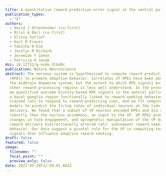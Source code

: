 ```yaml
---
title: A quantitative reward prediction error signal in the ventral pallidum
publication_types:
  - "2"
authors:
  - David J Ottenheimer (co-first)
  - Bilal A Bari (co-first)
  - Elissa Sutlief
  - Kurt M Fraser
  - Tabitha H Kim
  - Jocelyn M Richard
  - Jeremiah Y Cohen
  - Patricia H Janak
doi: 10.12751/g-node.3lbd0c
publication: Nature Neuroscience
abstract: The nervous system is hypothesized to compute reward prediction errors
  (RPEs) to promote adaptive behavior. Correlates of RPEs have been observed in
  the midbrain dopamine system, but the extent to which RPE signals exist in
  other reward-processing regions is less well understood. In the present study,
  we quantified outcome history-based RPE signals in the ventral pallidum (VP),
  a basal ganglia region functionally linked to reward-seeking behavior. We
  trained rats to respond to reward-predicting cues, and we fit computational
  models to predict the firing rates of individual neurons at the time of reward
  delivery. We found that a subset of VP neurons encoded RPEs and did so more
  robustly than the nucleus accumbens, an input to the VP. VP RPEs predicted
  changes in task engagement, and optogenetic manipulation of the VP during
  reward delivery bidirectionally altered rats’ subsequent reward-seeking
  behavior. Our data suggest a pivotal role for the VP in computing teaching
  signals that influence adaptive reward seeking.
draft: false
featured: false
image:
  filename: ""
  focal_point: ""
  preview_only: false
date: 2022-05-29T22:58:01.662Z
---
```

